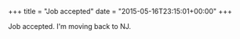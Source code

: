 +++
title = "Job accepted"
date = "2015-05-16T23:15:01+00:00"
+++

Job accepted. I'm moving back to NJ.
			